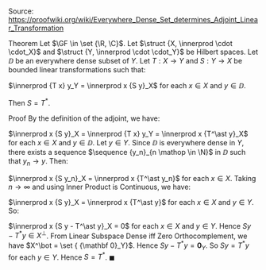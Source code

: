 # 

Source: https://proofwiki.org/wiki/Everywhere_Dense_Set_determines_Adjoint_Linear_Transformation

Theorem
Let $\GF \in \set {\R, \C}$. 
Let $\struct {X, \innerprod \cdot \cdot_X}$ and $\struct {Y, \innerprod \cdot \cdot_Y}$ be Hilbert spaces.
Let $\DD$ be an everywhere dense subset of $Y$. 
Let $T : X \to Y$ and $S : Y \to X$ be bounded linear transformations such that:

$\innerprod {T x} y_Y = \innerprod x {S y}_X$ for each $x \in X$ and $y \in \DD$.

Then $S = T^\ast$. 


Proof
By the definition of the adjoint, we have:

$\innerprod x {S y}_X = \innerprod {T x} y_Y = \innerprod x {T^\ast y}_X$ for each $x \in X$ and $y \in \DD$.
Let $y \in Y$.
Since $\DD$ is everywhere dense in $Y$, there exists a sequence $\sequence {y_n}_{n \mathop \in \N}$ in $\DD$ such that $y_n \to y$.
Then:

$\innerprod x {S y_n}_X = \innerprod x {T^\ast y_n}$ for each $x \in X$.
Taking $n \to \infty$ and using Inner Product is Continuous, we have:

$\innerprod x {S y}_X = \innerprod x {T^\ast y}$ for each $x \in X$ and $y \in Y$.
So:

$\innerprod x {S y - T^\ast y}_X = 0$ for each $x \in X$ and $y \in Y$.
Hence $S y - T^\ast y \in X^\bot$. 
From Linear Subspace Dense iff Zero Orthocomplement, we have $X^\bot = \set { {\mathbf 0}_Y}$. 
Hence $S y - T^\ast y = {\mathbf 0}_Y$.
So $S y = T^\ast y$ for each $y \in Y$. 
Hence $S = T^\ast$.
$\blacksquare$





